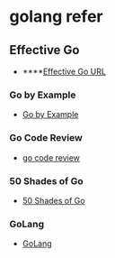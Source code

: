 # golang refer

## Effective Go

* \*\*\*\*[Effective Go URL](https://golang.org/doc/effective_go.html)

### Go by Example

* [Go by Example](https://gobyexample.com/)

### Go Code Review

* [go code review](https://github.com/golang/go/wiki/CodeReviewComments)

### 50 Shades of Go

* [50 Shades of Go](http://devs.cloudimmunity.com/gotchas-and-common-mistakes-in-go-golang/)

### GoLang

* [GoLang](https://golang.org/doc/)

